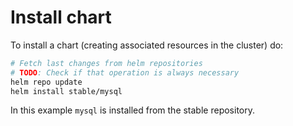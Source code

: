 # Install chart

To install a chart (creating associated
resources in the cluster) do:

``` sh
# Fetch last changes from helm repositories
# TODO: Check if that operation is always necessary
helm repo update
helm install stable/mysql
```

In this example `mysql` is installed from the stable repository.

